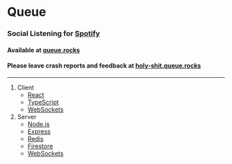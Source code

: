 # Queue

### Social Listening for [Spotify](https://spotify.com/se/)

#### Available at [queue.rocks](https://queue.rocks)

#### Please leave crash reports and feedback at [holy-shit.queue.rocks](https://holy-shit.queue.rocks)

---

1. Client
    - [React](https://reactjs.org/)
    - [TypeScript](https://www.typescriptlang.org/)
    - [WebSockets](https://developer.mozilla.org/en-US/docs/Web/API/WebSockets_API)
2. Server
    - [Node.js](https://nodejs.org/en/)
    - [Express](https://expressjs.com/)
    - [Redis](https://redis.io/clients)
    - [Firestore](https://firebase.google.com/docs/firestore)
    - [WebSockets](https://www.npmjs.com/package/ws)
